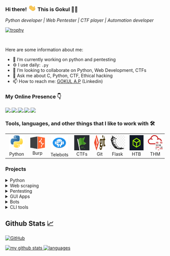 
<!--
**gokulapap/gokulapap** is a ✨ _special_ ✨ repository because its `README.md` (this file) appears on your GitHub profile.

Here are some ideas to get you started:

- 🔭 I’m currently working on ...
- 🌱 I’m currently learning ...
- 👯 I’m looking to collaborate on ...
- 🤔 I’m looking for help with ...
- 💬 Ask me about ...
- 📫 How to reach me: ...
- 😄 Pronouns: ...
- ⚡ Fun fact: ...
-->

### Hi there! <img src="img/wave.gif" width="26px" height="20px">  This is Gokul 👨‍💻

*Python developer | Web Pentester | CTF player | Automation developer*

[![trophy](https://github-profile-trophy.vercel.app/?username=gokulapap&theme=onedark&row=1&margin-w=2&margin-h=2)](https://github.com/gokulapap)

<br>

Here are some information about me:

- 🔭 I’m currently working on python and pentesting
- ⚙️ I use daily: `.py`
- 👯 I’m looking to collaborate on Python, Web Development, CTFs
- 💬 Ask me about C, Python, CTF, Ethical hacking
- 📫 How to reach me: [GOKUL A.P](https://www.linkedin.com/in/gokulap) (Linkedin)

### My Online Presence 👇
<p>
<a href="https://www.instagram.com/gokulapap/" target="blank">
<img align="center" src="https://img.shields.io/badge/Instagram-E4405F?style=for-the-badge&logo=instagram&logoColor=white"/>
</a>

<a href="https://www.linkedin.com/in/gokulap" target="blank">
<img align="center" src="https://img.shields.io/badge/LinkedIn-0077B5?style=for-the-badge&logo=linkedin&logoColor=white"/>
</a>
  
<a href="https://gokulap.hashnode.dev/" target="blank">
<img align="center" src="https://img.shields.io/badge/Hashnode-2962FF?style=for-the-badge&logo=hashnode&logoColor=white"/>
</a>
  
<a href="https://www.youtube.com/c/CodingWithGokul" target="blank">
<img align="center" src="https://img.shields.io/badge/Youtube-c4302b?style=for-the-badge&logo=youtube&logoColor=white"/>
</a>
  
<a href="https://twitter.com/CodingGokul" target="blank">
<img align="center" src="https://img.shields.io/badge/Twitter-1DA1F2?style=for-the-badge&logo=twitter&logoColor=white"/>
</a>
</p>

<!--
### Hack the box and Try hack me badges
-->

### Tools, languages, and other things that I like to work with 🛠️

<table>
  <tr>
      <td align="center" width="96">
      <a href="#macropower-tech">
        <img src="./img/python.svg" width="48" height="48" alt="Python" />
      </a>
      <br>Python
     </td>

   <td align="center"  width="96">
      <a href="#macropower-tech">
        <img src="./img/bburp.png" width="46" height="42" alt="Burp" />
      </a>
      <br>Burp
    </td>

   <td align="center"  width="96">
      <a href="#macropower-tech">
        <img src="./img/telebot.png" width="54" height="52" alt="telebot" />
      </a>
      <br>Telebots
    </td>

   <td align="center"  width="96">
      <a href="#macropower-tech">
        <img src="./img/ctf.png" width="48" height="48" alt="CTF" />
      </a>
      <br>CTFs
    </td>

   <td align="center"  width="96">
      <a href="#macropower-tech">
        <img src="./img/git.svg" width="48" height="48" alt="Git" />
      </a>
      <br>Git
    </td>

   <td align="center"  width="96">
      <a href="#macropower-tech">
        <img src="./img/flask.jpeg" width="48" height="48" alt="Flask" />
      </a>
      <br>Flask
    </td>

   <td align="center"  width="96">
      <a href="#macropower-tech">
        <img src="./img/htb.jpg" width="48" height="48" alt="HTB"/>
      </a>
      <br>HTB
    </td>

   <td align="center"  width="96">
      <a href="#macropower-tech">
        <img src="./img/thm.png" width="48" height="48" alt="THM" />
      </a>
      <br>THM
    </td>

  </tr>
</table>

<!--
**📩 Latest Tech Blog Posts**
-->

### Projects

<!-- split -->

<details>
<summary>Python</summary>
<ul>

<li><a href="https://github.com/gokulapap/Linux-Visual-Search" target="_blank">Linux Visual Search</a></li>
<li><a href="https://github.com/gokulapap/subdomainer-flask" target="_blank">Subdomainer Flask</a></li>

</ul>
</details>

<!-- split -->

<details>
<summary>Web scraping</summary>
<ul>

<li><a href="https://github.com/gokulapap/freedemy" target="_blank">Free Udemy API</a></li>

</ul>
</details>

<!-- split -->

<details>
<summary>Pentesting</summary>
<ul>

<li><a href="https://github.com/gokulapap/submax" target="_blank">Submax</a></li>
<li><a href="https://github.com/gokulapap/subdomainer-flask" target="_blank">Subdomainer flask</a></li>
<li><a href="https://github.com/gokulapap/dirbrute" target="_blank">Dirbrute</a></li>
<li><a href="https://github.com/gokulapap/bugdork" target="_blank">Bugdork</a></li>

</ul>
</details>

<!-- split -->

<details>
<summary>GUI Apps</summary>
<ul>

<li><a href="https://github.com/gokulapap/eazy-entry" target="_blank">Eazy Entry</a></li>

</ul>
</details>

<!-- split -->

<details>
<summary>Bots</summary>
<ul>

<li><a href="https://github.com/gokulapap/telebots" target="_blank">Telegram bots</a></li>
<li><a href="https://github.com/gokulapap/ai-chat-bot" target="_blank">AI Chat bot</a></li>
<li><a href="https://github.com/gokulapap/whatsasena-plugins" target="_blank">Whatsapp bots</a></li>

</ul>
</details>

<!-- split -->

<details>
<summary>CLI tools</summary>
<ul>

<li><a href="https://github.com/gokulapap/wget-drive" target="_blank">Wget Drive</a></li>
<li><a href="https://github.com/gokulapap/urlencode" target="_blank">Urlencode</a></li>
<li><a href="https://github.com/gokulapap/To-Do" target="_blank">To-Do</a></li>
<li><a href="https://github.com/gokulapap/add-del-proto" target="_blank">Add-del-Proto</a></li>
<li><a href="https://github.com/gokulapap/Unshortener" target="_blank">Unshortener</a></li>
<li><a href="https://github.com/gokulapap/CovidVisualizer" target="_blank">Covid Visualizer</a></li>

</ul>
</details>

## Github Stats 📈
<!-- status codes -->
<p>
<a href="https://gokulap.hashnode.dev/">
<img alt="GitHub" src="https://img.shields.io/badge/dynamic/json?logo=github&label=GitHub+Followers&labelColor=282c34&color=181717&query=%24.data.totalSubs&url=https%3A%2F%2Fapi.spencerwoo.com%2Fsubstats%2F%3Fsource%3Dgithub%26queryKey%3Dgokulapap&longCache=true">
</a>
</p>
  
<a href="https://gokulap.hashnode.dev/">
    <p>
    <img src="https://github-readme-stats.vercel.app/api?username=gokulapap&show_icons=true&theme=tokyonight" alt="my github stats" width="420"/>&nbsp;<img src="https://github-readme-stats.vercel.app/api/top-langs/?username=gokulapap&layout=compact&theme=tokyonight" alt="languages" height="165">
    </p>
</a>



